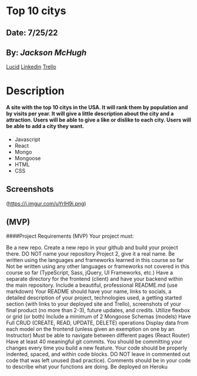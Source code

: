 # **Top 10 citys**

## Date: 7/25/22

## By: _Jackson McHugh_

[Lucid](https://lucid.app/lucidchart/57d657d3-2bc9-4a99-97a9-d835e31a5395/edit?viewport_loc=297%2C67%2C939%2C721%2C0_0&invitationId=inv_21f06d70-515c-467b-9437-4c2694561d16#) [Linkedin](https://www.linkedin.com/in/jackson-mchugh/) [Trello](https://trello.com/b/BejRG6dc/top-10-citys)

# Description

#### A site with the top 10 citys in the USA. It will rank them by population and by visits per year. It will give a little description about the city and a attraction. Users will be able to give a like or dislike to each city. Users will be able to add a city they want.

- Javascript
- React
- Mongo
- Mongoose
- HTML
- CSS

## Screenshots

(https://i.imgur.com/uYrIH9i.png)

## (MVP)

####Project Requirements (MVP)
Your project must:

Be a new repo. Create a new repo in your github and build your project there. DO NOT name your repository Project 2, give it a real name.
Be written using the languages and frameworks learned in this course so far
Not be written using any other languages or frameworks not covered in this course so far (TypeScript, Sass, jQuery, UI Frameworks, etc.)
Have a separate directory for the frontend (client) and have your backend within the main repository.
Include a beautiful, professional README.md (use markdown)
Your README should have your name, links to socials, a detailed description of your project, technologies used, a getting started section (with links to your deployed site and Trello), screenshots of your final product (no more than 2-3), future updates, and credits.
Utilize flexbox or grid (or both)
Include a minimum of 2 Mongoose Schemas (models)
Have Full CRUD (CREATE, READ, UPDATE, DELETE) operations
Display data from each model on the frontend (unless given an exemption on one by an Instructor)
Must be able to navigate between different pages (React Router)
Have at least 40 meaningful git commits. You should be committing your changes every time you build a new feature.
Your code should be properly indented, spaced, and within code blocks. DO NOT leave in commented out code that was left unused (bad practice). Comments should be in your code to describe what your functions are doing.
Be deployed on Heroku
